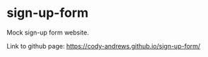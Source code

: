 # sign-up-form

Mock sign-up form website. 

Link to github page: https://cody-andrews.github.io/sign-up-form/
